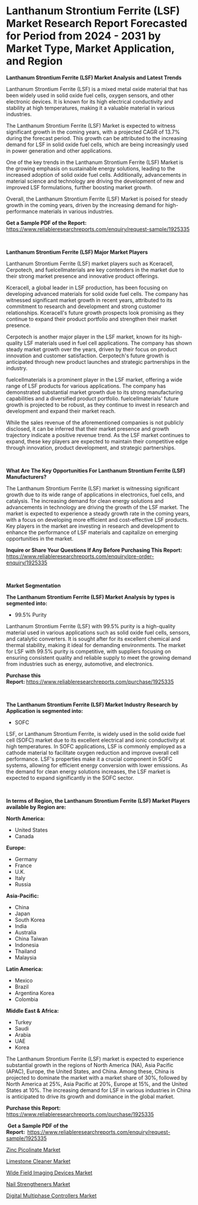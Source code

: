 <p><h1>Lanthanum Strontium Ferrite (LSF) Market Research Report Forecasted for Period from 2024 -  2031 by Market Type, Market Application, and Region</h1></p><p><strong>Lanthanum Strontium Ferrite (LSF) Market Analysis and Latest Trends</strong></p>
<p><p>Lanthanum Strontium Ferrite (LSF) is a mixed metal oxide material that has been widely used in solid oxide fuel cells, oxygen sensors, and other electronic devices. It is known for its high electrical conductivity and stability at high temperatures, making it a valuable material in various industries.</p><p>The Lanthanum Strontium Ferrite (LSF) Market is expected to witness significant growth in the coming years, with a projected CAGR of 13.7% during the forecast period. This growth can be attributed to the increasing demand for LSF in solid oxide fuel cells, which are being increasingly used in power generation and other applications.</p><p>One of the key trends in the Lanthanum Strontium Ferrite (LSF) Market is the growing emphasis on sustainable energy solutions, leading to the increased adoption of solid oxide fuel cells. Additionally, advancements in material science and technology are driving the development of new and improved LSF formulations, further boosting market growth.</p><p>Overall, the Lanthanum Strontium Ferrite (LSF) Market is poised for steady growth in the coming years, driven by the increasing demand for high-performance materials in various industries.</p></p>
<p><strong>Get a Sample PDF of the Report:&nbsp;</strong> <a href="https://www.reliableresearchreports.com/enquiry/request-sample/1925335">https://www.reliableresearchreports.com/enquiry/request-sample/1925335</a></p>
<p>&nbsp;</p>
<p><strong>Lanthanum Strontium Ferrite (LSF) Major Market Players</strong></p>
<p><p>Lanthanum Strontium Ferrite (LSF) market players such as Kceracell, Cerpotech, and fuelcellmaterials are key contenders in the market due to their strong market presence and innovative product offerings. </p><p>Kceracell, a global leader in LSF production, has been focusing on developing advanced materials for solid oxide fuel cells. The company has witnessed significant market growth in recent years, attributed to its commitment to research and development and strong customer relationships. Kceracell's future growth prospects look promising as they continue to expand their product portfolio and strengthen their market presence.</p><p>Cerpotech is another major player in the LSF market, known for its high-quality LSF materials used in fuel cell applications. The company has shown steady market growth over the years, driven by their focus on product innovation and customer satisfaction. Cerpotech's future growth is anticipated through new product launches and strategic partnerships in the industry.</p><p>fuelcellmaterials is a prominent player in the LSF market, offering a wide range of LSF products for various applications. The company has demonstrated substantial market growth due to its strong manufacturing capabilities and a diversified product portfolio. fuelcellmaterials' future growth is projected to be robust, as they continue to invest in research and development and expand their market reach.</p><p>While the sales revenue of the aforementioned companies is not publicly disclosed, it can be inferred that their market presence and growth trajectory indicate a positive revenue trend. As the LSF market continues to expand, these key players are expected to maintain their competitive edge through innovation, product development, and strategic partnerships.</p></p>
<p>&nbsp;</p>
<p><strong>What Are The Key Opportunities For Lanthanum Strontium Ferrite (LSF) Manufacturers?</strong></p>
<p><p>The Lanthanum Strontium Ferrite (LSF) market is witnessing significant growth due to its wide range of applications in electronics, fuel cells, and catalysis. The increasing demand for clean energy solutions and advancements in technology are driving the growth of the LSF market. The market is expected to experience a steady growth rate in the coming years, with a focus on developing more efficient and cost-effective LSF products. Key players in the market are investing in research and development to enhance the performance of LSF materials and capitalize on emerging opportunities in the market.</p></p>
<p><strong>Inquire or Share Your Questions If Any Before Purchasing This Report:</strong> <a href="https://www.reliableresearchreports.com/enquiry/pre-order-enquiry/1925335">https://www.reliableresearchreports.com/enquiry/pre-order-enquiry/1925335</a></p>
<p>&nbsp;</p>
<p><strong>Market Segmentation</strong></p>
<p><strong>The Lanthanum Strontium Ferrite (LSF) Market Analysis by types is segmented into:</strong></p>
<p><ul><li>99.5% Purity</li></ul></p>
<p><p>Lanthanum Strontium Ferrite (LSF) with 99.5% purity is a high-quality material used in various applications such as solid oxide fuel cells, sensors, and catalytic converters. It is sought after for its excellent chemical and thermal stability, making it ideal for demanding environments. The market for LSF with 99.5% purity is competitive, with suppliers focusing on ensuring consistent quality and reliable supply to meet the growing demand from industries such as energy, automotive, and electronics.</p></p>
<p><strong>Purchase this Report:&nbsp;</strong><a href="https://www.reliableresearchreports.com/purchase/1925335">https://www.reliableresearchreports.com/purchase/1925335</a></p>
<p>&nbsp;</p>
<p><strong>The Lanthanum Strontium Ferrite (LSF) Market Industry Research by Application is segmented into:</strong></p>
<p><ul><li>SOFC</li></ul></p>
<p><p>LSF, or Lanthanum Strontium Ferrite, is widely used in the solid oxide fuel cell (SOFC) market due to its excellent electrical and ionic conductivity at high temperatures. In SOFC applications, LSF is commonly employed as a cathode material to facilitate oxygen reduction and improve overall cell performance. LSF's properties make it a crucial component in SOFC systems, allowing for efficient energy conversion with lower emissions. As the demand for clean energy solutions increases, the LSF market is expected to expand significantly in the SOFC sector.</p></p>
<p>&nbsp;</p>
<p><strong>In terms of Region, the Lanthanum Strontium Ferrite (LSF) Market Players available by Region are:</strong></p>
<p>
    <p> <strong> North America: </strong>
        <ul>
            <li>United States</li>
            <li>Canada</li>
        </ul>
        </p> 
    <p> <strong> Europe: </strong>
        <ul>
            <li>Germany</li>
            <li>France</li>
            <li>U.K.</li>
            <li>Italy</li>
            <li>Russia</li>
        </ul>
        </p> 
    <p> <strong> Asia-Pacific: </strong>
        <ul>
            <li>China</li>
            <li>Japan</li>
            <li>South Korea</li>
            <li>India</li>
            <li>Australia</li>
            <li>China Taiwan</li>
            <li>Indonesia</li>
            <li>Thailand</li>
            <li>Malaysia</li>
        </ul>
        </p> 
    <p> <strong> Latin America: </strong>
        <ul>
            <li>Mexico</li>
            <li>Brazil</li>
            <li>Argentina Korea</li>
            <li>Colombia</li>
        </ul>
        </p> 
    <p> <strong> Middle East & Africa: </strong>
        <ul>
            <li>Turkey</li>
            <li>Saudi</li>
            <li>Arabia</li>
            <li>UAE</li>
            <li>Korea</li>
        </ul>
    </p>
    </p>
<p><p>The Lanthanum Strontium Ferrite (LSF) market is expected to experience substantial growth in the regions of North America (NA), Asia Pacific (APAC), Europe, the United States, and China. Among these, China is projected to dominate the market with a market share of 30%, followed by North America at 25%, Asia Pacific at 20%, Europe at 15%, and the United States at 10%. The increasing demand for LSF in various industries in China is anticipated to drive its growth and dominance in the global market.</p></p>
<p><strong>Purchase this Report: </strong><a href="https://www.reliableresearchreports.com/purchase/1925335">https://www.reliableresearchreports.com/purchase/1925335</a></p>
<p>&nbsp;<strong>Get a Sample PDF of the Report:&nbsp;&nbsp;</strong><a href="https://www.reliableresearchreports.com/enquiry/request-sample/1925335">https://www.reliableresearchreports.com/enquiry/request-sample/1925335</a></p>
<p><strong></strong></p>
<p><p><a href="https://view.publitas.com/reportprime-1/zinc-picolinate-market-provides-a-comprehensive-analysis-including-a-macro-overview-of-the-market-as-well-as-micro-details-such-as-market-size-and-competitive-landscape/">Zinc Picolinate Market</a></p><p><a href="https://view.publitas.com/reportprime-1/limestone-cleaner-market-size-evaluating-its-market-trends-growth-and-projections-2024-2031/">Limestone Cleaner Market</a></p><p><a href="https://frill-swim-3cd.notion.site/Wide-Field-Imaging-Devices-Market-Size-Growth-and-Forecast-from-2024-2031-9b6a119524e94c408bb435b0a822d9d1">Wide Field Imaging Devices Market</a></p><p><a href="https://cautious-neon-760.notion.site/Nail-Strengtheners-Market-Research-Report-The-Key-To-Successful-Business-Strategy-Forecasted-for-Pe-002ed346268d461fbb8f40fa2a78aeb0">Nail Strengtheners Market</a></p><p><a href="https://gentle-editor-9db.notion.site/Digital-Multiphase-Controllers-Market-Research-Report-Forecasted-for-Period-from-2024-2031-by-Mar-855bd84cd6d848638065d93915908cd0">Digital Multiphase Controllers Market</a></p></p>